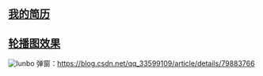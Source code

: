## [我的简历](https://chenbeile.github.io/My-Resume/html/jianli.html )
## [轮播图效果](http://chenbeile.github.io/%E8%BD%AE%E6%92%AD%E5%9B%BEdemo/index.html)
![lunbo](https://github.com/chenbeile/My-Resume/blob/master/GIF/%E8%BD%AE%E6%92%AD.gif?raw=true)
弹窗：https://blog.csdn.net/qq_33599109/article/details/79883766
